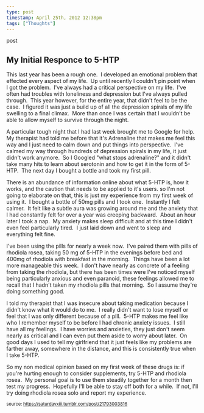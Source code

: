 ```yaml
---
type: post
timestamp: April 25th, 2012 12:38pm
tags: ["Thoughts"]
---
```

post
## My Initial Responce to 5-HTP ##
                    
This last year has been a rough one.  I developed an emotional problem that effected every aspect of my life.  Up until recently I couldn't pin point when I got the problem.  I've always had a critical perspective on my life.  I've often had troubles with loneliness and depression but I've always pulled through.  This year however, for the entire year, that didn't feel to be the case.  I figured it was just a build up of all the depression spirals of my life swelling to a final climax.  More than once I was certain that I wouldn't be able to allow myself to survive through the night. 


A particular tough night that I had last week brought me to Google for help.  My therapist had told me before that it's Adrenaline that makes me feel this way and I just need to calm down and put things into perspective.  I've calmed my way through hundreds of depression spirals in my life, it just didn't work anymore.  So I Googled "what stops adrenaline?" and it didn't take many hits to learn about serotonin and how to get it in the form of 5-HTP.  The next day I bought a bottle and took my first pill.


There is an abundance of information online about what 5-HTP is, how it works, and the caution that needs to be applied to it's users. so I'm not going to elaborate on that, this is just my experience from my first week of using it.  I bought a bottle of 50mg pills and I took one.  Instantly I felt calmer.  It felt like a subtle aura was growing around me and the anxiety that I had constantly felt for over a year was creeping backward.  About an hour later I took a nap.  My anxiety makes sleep difficult and at this time I didn't even feel particularly tired.  I just laid down and went to sleep and everything felt fine.


I've been using the pills for nearly a week now.  I've paired them with pills of rhodiola rosea, taking 50 mg of 5-HTP in the evenings before bed and 400mg of rhodiola with breakfast in the morning.  Things have been a lot more manageable this week.  I don't have nearly as concrete of a feeling from taking the rhodiola, but there has been times were I've noticed myself being particularly anxious and even paranoid, these feelings allowed me to recall that I hadn't taken my rhodiola pills that morning.  So I assume they're doing something good.


I told my therapist that I was insecure about taking medication because I didn't know what it would do to me.  I really didn't want to lose myself or feel that I was only different because of a pill.  5-HTP makes me feel like who I remember myself to be before I had chronic anxiety issues.  I still have all my feelings.  I have worries and anxieties, they just don't seem nearly as critical and I can even put them aside to worry about later.  On good days I used to tell my girlfriend that it just feels like my problems are farther away, somewhere in the distance, and this is consistently true when I take 5-HTP.


So my non medical opinion based on my first week of these drugs is: if you're hurting enough to consider supplements, try 5-HTP and rhodiola rosea.  My personal goal is to use them steadily together for a month then test my progress.  Hopefully I'll be able to stay off both for a while.  If not, I'll try doing rhodiola rosea solo and report my experience.

                
                
                
                
                
                
                                
<small>source: https://saturdayxiii.tumblr.com/post/21793003816</small>